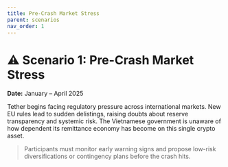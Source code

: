```yaml
---
title: Pre-Crash Market Stress
parent: scenarios
nav_order: 1
---
```


# ⚠️ Scenario 1: Pre-Crash Market Stress

**Date:** January – April 2025

Tether begins facing regulatory pressure across international markets. New EU rules lead to sudden delistings, raising doubts about reserve transparency and systemic risk. The Vietnamese government is unaware of how dependent its remittance economy has become on this single crypto asset.

> Participants must monitor early warning signs and propose low-risk diversifications or contingency plans before the crash hits.
